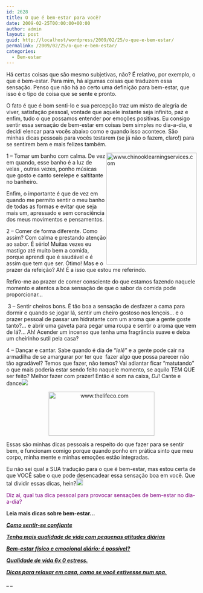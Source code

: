 ```yaml
---
id: 2628
title: O que é bem-estar para você?
date: 2009-02-25T00:00:00+00:00
author: admin
layout: post
guid: http://localhost/wordpress/2009/02/25/o-que-e-bem-estar/
permalink: /2009/02/25/o-que-e-bem-estar/
categories:
  - Bem-estar
---
```

Há certas coisas que são mesmo subjetivas, não? É relativo, por exemplo, o que é bem-estar. Para mim, há algumas coisas que traduzem essa sensação. Penso que não há ao certo uma definição para bem-estar, que isso é o tipo de coisa que se sente e pronto.[](http://www.trololodemulher.com.br/blog/wp-content/uploads/2009/02/clip-image00134.gif)

O fato é que é bom senti-lo e sua percepção traz um misto de alegria de viver, satisfação pessoal, vontade que aquele instante seja infinito, paz e enfim, tudo o que possamos entender por emoções positivas. Eu consigo sentir essa sensação de bem-estar em coisas bem simples no dia-a-dia, e decidi elencar para vocês abaixo como e quando isso acontece. São minhas dicas pessoais para vocês testarem (se já não o fazem, claro!) para se sentirem bem e mais felizes também.[](http://www.trololodemulher.com.br/blog/wp-content/uploads/2009/02/clip-image001417.gif) 

 <img style="display: inline; margin-left: 0; margin-right: 0;" title="www.chinooklearningservices.com" src="http://www.chinooklearningservices.com/ContEd/ContEdImages/AdultCourses/PersonalDevWellBeing.jpg" alt="www.chinooklearningservices.com" width="239" height="295" align="right" />1 – Tomar um banho com calma. De vez em quando, esse banho é a luz de velas , outras vezes, ponho músicas que gosto e canto serelepe e saltitante no banheiro. [](http://www.trololodemulher.com.br/blog/wp-content/uploads/2009/02/clip-image001616.gif)

Enfim, o importante é que de vez em quando me permito sentir o meu banho de todas as formas e evitar que seja mais um, apressado e sem consciência dos meus movimentos e pensamentos.[](http://www.trololodemulher.com.br/blog/wp-content/uploads/2009/02/clip-image001811.gif)

2 – Comer de forma diferente. Como assim? Com calma e prestando atenção ao sabor. É sério! Muitas vezes eu mastigo até muito bem a comida, porque aprendi que é saudável e é assim que tem que ser. Ótimo! Mas e o prazer da refeição? Ah! É a isso que estou me referindo. [](http://www.trololodemulher.com.br/blog/wp-content/uploads/2009/02/clip-image001106.gif)

Refiro-me ao prazer de comer consciente do que estamos fazendo naquele momento e atentos a boa sensação de que o sabor da comida pode proporcionar…

 3 – Sentir cheiros bons. É tão boa a sensação de desfazer a cama para dormir e quando se jogar lá, sentir um cheiro gostoso nos lençois… e o prazer pessoal de passar um hidratante com um aroma que a gente goste tanto?… e abrir uma gaveta para pegar uma roupa e sentir o aroma que vem de lá?… Ah! Acender um incenso que tenha uma fragrância suave e deixa um cheirinho sutil pela casa?

4 – Dançar e cantar. Sabe quando é dia de “_lelê_” e a gente pode cair na armadilha de se amargurar por ter que  fazer algo que possa parecer não tão agradável? Temos que fazer, não temos? Vai adiantar ficar “matutando” o que mais poderia estar sendo feito naquele momento, se aquilo TEM QUE  ser feito? Melhor fazer com prazer! Então é som na caixa, _DJ_! Cante e dance![](http://www.trololodemulher.com.br/blog/wp-content/uploads/2009/02/clip-image001123.gif)

<p style="text-align: center;">
  <img class="aligncenter" style="display: block; float: none; margin-left: auto; margin-right: auto;" title="www.thelifeco.com" src="http://www.thelifeco.com/img/top-yasam-esneklik.png" alt="www.thelifeco.com" width="280" height="116" />
</p>

Essas são minhas dicas pessoais a respeito do que fazer para se sentir bem, e funcionam comigo porque quando ponho em prática sinto que meu corpo, minha mente e minhas emoções estão integradas.

Eu não sei qual a SUA tradução para o que é bem-estar, mas estou certa de que VOCÊ sabe o que pode desencadear essa sensação boa em você. Que tal dividir essas dicas, hein?[<img style="display: inline;" title="clip_image001[14]" src="http://www.trololodemulher.com.br/blog/wp-content/uploads/2009/02/clip-image00114-thumb2.gif" alt="clip_image001[14]" width="18" height="18" />](http://www.trololodemulher.com.br/blog/wp-content/uploads/2009/02/clip-image001142.gif)

<span style="color: #800080;">Diz aí, qual tua dica pessoal para provocar sensações de bem-estar no dia-a-dia?</span>

**Leia mais dicas sobre bem-estar&#8230;**

**_<a href="http://www.trololodemulher.com.br/2010/05/03/bicha-femea-colaboradora-luciana-kotaka-2/" target="_self">Como sentir-se confiante</a>_**

**_<a href="http://www.trololodemulher.com.br/2010/03/12/qualidade-de-vida/" target="_self">Tenha mais qualidade de vida com pequenas atitudes diárias</a>_**

**_<a href="http://www.trololodemulher.com.br/2009/07/15/bem-estar-fsico-e-emocional-dirio-possvel/" target="_self">Bem-estar físico e emocional diário: é possível?</a>_**

**_<a href="http://www.trololodemulher.com.br/2009/07/07/qualidade-de-vida-6-x-0-estresse-garanta-gols/" target="_self">Qualidade de vida 6x 0 estress.</a>_**

**_<a href="http://www.trololodemulher.com.br/2009/01/19/dicas-relaxamento/" target="_self">Dicas para relaxar em casa, como se você estivesse num spa.</a>_**

**_ _**